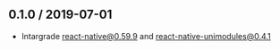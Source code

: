 0.1.0 / 2019-07-01
------------------
- Intargrade react-native@0.59.9 and react-native-unimodules@0.4.1
